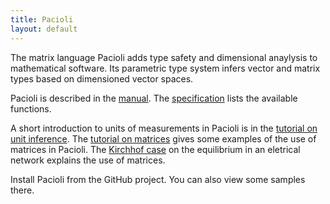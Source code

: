 ```yaml
---
title: Pacioli 
layout: default
---
```



The matrix language Pacioli adds type safety and dimensional anaylysis
to mathematical software. Its parametric type system infers vector and
matrix types based on dimensioned vector spaces.


Pacioli is described in the <a href="manual.html">manual</a>. The <a
href="specification.html">specification</a> lists the available
functions.

A short introduction to units of measurements in Pacioli is in the <a
href="unit-inference.html">tutorial on unit inference</a>. The <a
href="matrices.html">tutorial on matrices</a> gives some examples of
the use of matrices in Pacioli. The <a href="kirchhof.html">Kirchhof
case</a> on the equilibrium in an eletrical network explains the use
of matrices.

Install Pacioli from the GitHub project. You can also view some
samples there.